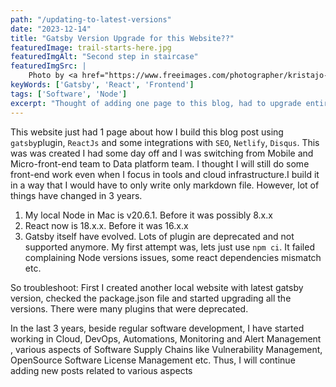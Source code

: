 ```yaml
---
path: "/updating-to-latest-versions"
date: "2023-12-14"
title: "Gatsby Version Upgrade for this Website??"
featuredImage: trail-starts-here.jpg
featuredImgAlt: "Second step in staircase"
featuredImgSrc: |
    Photo by <a href="https://www.freeimages.com/photographer/kristajo-40637">Krista Johanson</a> from <a href="https://freeimages.com">FreeImages</a>
keyWords: ['Gatsby', 'React', 'Frontend']
tags: ['Software', 'Node']
excerpt: "Thought of adding one page to this blog, had to upgrade entire dependencies."
---
```


This website just had 1 page about how I build this blog post using `gatsby`plugin, `ReactJs` and some integrations with `SEO`, `Netlify`, `Disqus`. This was was created I had some day off and I was switching from Mobile and Micro-front-end team to Data platform team. I thought I will still do some front-end work even when I focus in tools and cloud infrastructure.I build it in a way that I would have to only write only markdown file. However, lot of things have changed in 3 years.

1. My local Node in Mac is v20.6.1. Before it was possibly 8.x.x
2. React now is 18.x.x. Before it was 16.x.x
3. Gatsby itself have evolved. Lots of plugin are deprecated and not supported anymore. My first attempt was, lets just use `npm ci`. It failed complaining Node versions issues, some react dependencies mismatch etc.

So troubleshoot: First I created another local website with latest gatsby version, checked the package.json file and started upgrading all the versions. There were many plugins that were deprecated. 

In the last 3 years, beside regular software development, I have started working in Cloud, DevOps, Automations, Monitoring and Alert Management , various aspects of Software Supply Chains like Vulnerability Management, OpenSource Software License Management etc. Thus, I will continue adding new posts related to various aspects   
